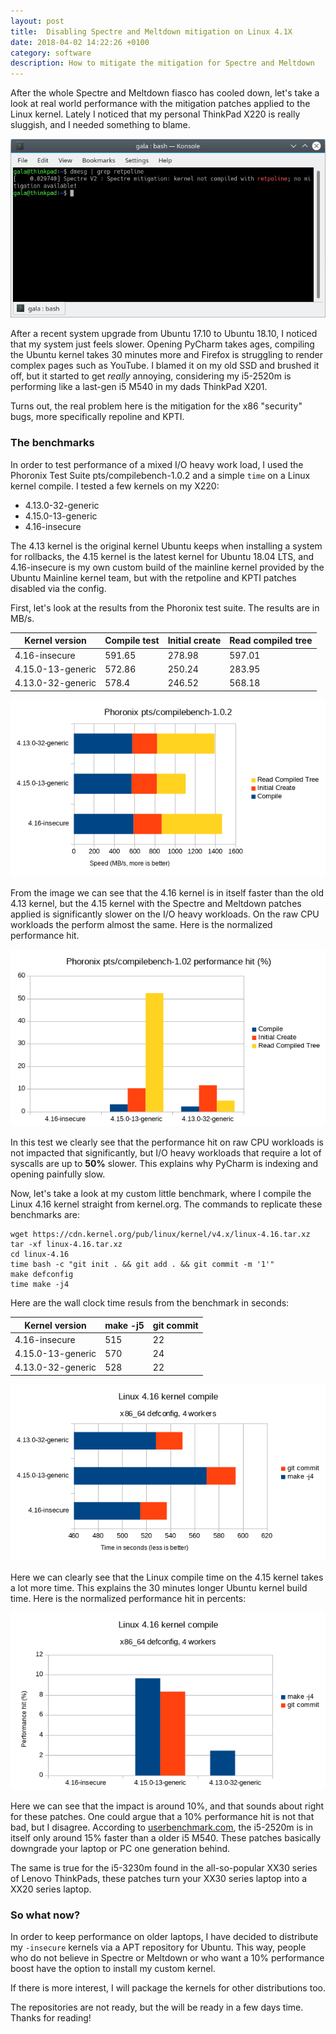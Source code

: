 ```yaml
---
layout: post
title:  Disabling Spectre and Meltdown mitigation on Linux 4.1X
date: 2018-04-02 14:22:26 +0100
category: software
description: How to mitigate the mitigation for Spectre and Meltdown
---
```


After the whole Spectre and Meltdown fiasco has cooled down, let's take a look at real world performance with the mitigation patches applied to the Linux kernel.
Lately I noticed that my personal ThinkPad X220 is really sluggish, and I needed something to blame.

![logo](/assets/img/screenshot_retpo.png)

After a recent system upgrade from Ubuntu 17.10 to Ubuntu 18.10, I noticed that my system just feels slower. Opening PyCharm takes ages, compiling the Ubuntu kernel takes 30 minutes more and Firefox is struggling to render complex pages such as YouTube. I blamed it on my old SSD and brushed it off, but it started to get *really* annoying, considering my i5-2520m is performing like a last-gen i5 M540 in my dads ThinkPad X201.

Turns out, the real problem here is the mitigation for the x86 "security" bugs, more specifically repoline and KPTI.

### The benchmarks

In order to test performance of a mixed I/O heavy work load, I used the Phoronix Test Suite pts/compilebench-1.0.2 and a simple `time` on a Linux kernel compile. I tested a few kernels on my X220:

* 4.13.0-32-generic
* 4.15.0-13-generic
* 4.16-insecure

The 4.13 kernel is the original kernel Ubuntu keeps when installing a system for rollbacks, the 4.15 kernel is the latest kernel for Ubuntu 18.04 LTS, and 4.16-insecure is my own custom build of the mainline kernel provided by the Ubuntu Mainline kernel team, but with the retpoline and KPTI patches disabled via the config.

First, let's look at the results from the Phoronix test suite. The results are in MB/s.

| Kernel version     | Compile test | Initial create | Read compiled tree |
| ----------------   | ------------ | -------------- | ------------------ |
| 4.16-insecure      | 591.65       | 278.98         | 597.01             |
| 4.15.0-13-generic  | 572.86       | 250.24         | 283.95             |
| 4.13.0-32-generic  | 578.4        | 246.52         | 568.18             |

![pts1](/assets/img/pts_1.png)

From the image we can see that the 4.16 kernel is in itself faster than the old 4.13 kernel, but the 4.15 kernel with the Spectre and Meltdown patches applied is significantly slower on the I/O heavy workloads. On the raw CPU workloads the perform almost the same. Here is the normalized performance hit.

![pts2](/assets/img/pts_2.png)

In this test we clearly see that the performance hit on raw CPU workloads is not impacted that significantly, but I/O heavy workloads that require a lot of syscalls are up to __50%__ slower. This explains why PyCharm is indexing and opening painfully slow.

Now, let's take a look at my custom little benchmark, where I compile the Linux 4.16 kernel straight from kernel.org. The commands to replicate these benchmarks are:

```
wget https://cdn.kernel.org/pub/linux/kernel/v4.x/linux-4.16.tar.xz
tar -xf linux-4.16.tar.xz
cd linux-4.16
time bash -c "git init . && git add . && git commit -m '1'"
make defconfig
time make -j4
```

Here are the wall clock time resuls from the benchmark in seconds:

| Kernel version    | make -j5     | git commit    |
| ----------------- | ------------ | ------------- |
| 4.16-insecure     | 515          | 22            |
| 4.15.0-13-generic | 570          | 24            |
| 4.13.0-32-generic | 528          | 22            |

![cmp1](/assets/img/cmp_1.png)

Here we can clearly see that the Linux compile time on the 4.15 kernel takes a lot more time. This explains the 30 minutes longer Ubuntu kernel build time. Here is the normalized performance hit in percents:

![cmp2](/assets/img/cmp_2.png)

Here we can see that the impact is around 10%, and that sounds about right for these patches. One could argue that a 10% performance hit is not that bad, but I disagree. According to [userbenchmark.com](http://cpu.userbenchmark.com/Compare/Intel-Core-i5-M-540-vs-Intel-Core-i5-2520M/m882vsm29), the i5-2520m is in itself only around 15% faster than a older i5 M540. These patches basically downgrade your laptop or PC one generation behind. 

The same is true for the i5-3230m found in the all-so-popular XX30 series of Lenovo ThinkPads, these patches turn your XX30 series laptop into a XX20 series laptop.

### So what now?

In order to keep performance on older laptops, I have decided to distribute my `-insecure` kernels via a APT repository for Ubuntu. This way, people who do not believe in Spectre or Meltdown or who want a 10% performance boost have the option to install my custom kernel.

If there is more interest, I will package the kernels for other distributions too.

The repositories are not ready, but the will be ready in a few days time. Thanks for reading!
